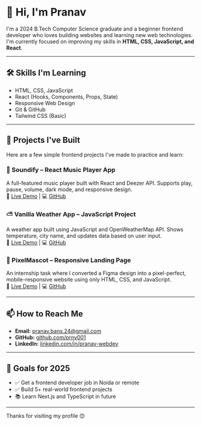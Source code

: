 # 👋 Hi, I'm Pranav

I'm a 2024 B.Tech Computer Science graduate and a beginner frontend developer who loves building websites and learning new web technologies. I'm currently focused on improving my skills in **HTML, CSS, JavaScript, and React**.

---

## 🛠️ Skills I'm Learning

- HTML, CSS, JavaScript
- React (Hooks, Components, Props, State)
- Responsive Web Design
- Git & GitHub
- Tailwind CSS (Basic)

---

## 🌱 Projects I've Built

Here are a few simple frontend projects I've made to practice and learn:

### 🎵 Soundify – React Music Player App  
A full-featured music player built with React and Deezer API. Supports play, pause, volume, dark mode, and responsive design.  
🔗 [Live Demo](https://soundify-music.vercel.app) | 💻 [GitHub](https://github.com/prnv001/Soundify-music)


### ⛅ Vanilla Weather App – JavaScript Project  
A weather app built using JavaScript and OpenWeatherMap API. Shows temperature, city name, and updates data based on user input.  
🔗 [Live Demo](https://prnv001.github.io/vanilla-weather) | 💻 [GitHub](https://github.com/prnv001/vanilla-weather)


### 💼 PixelMascot – Responsive Landing Page  
An internship task where I converted a Figma design into a pixel-perfect, mobile-responsive website using only HTML, CSS, and JavaScript.  
🔗 [Live Demo](https://prnv001.github.io/pixelmascot-landing-page) | 💻 [GitHub](https://github.com/prnv001/pixelmascot-landing-page)

---

## 📫 How to Reach Me

- **Email:** pranav.bans.24@gmail.com
- **GitHub:** [github.com/prnv001](https://github.com/prnv001)
- **LinkedIn:** [linkedin.com/in/pranav-webdev](https://www.linkedin.com/in/pranav-webdev)

---

## 🎯 Goals for 2025

- ✅ Get a frontend developer job in Noida or remote
- ✅ Build 5+ real-world frontend projects
- 📚 Learn Next.js and TypeScript in future

---

Thanks for visiting my profile 😊
